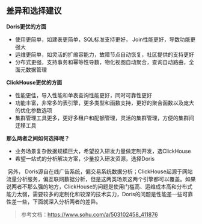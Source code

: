 ## 差异和选择建议

**Doris更优的方面**

- 使用更简单，如建表更简单，SQL标准支持更好， Join性能更好，导数功能更强大
- 运维更简单，如灵活的扩缩容能力，故障节点自动恢复，社区提供的支持更好
- 分布式更强，支持事务和幂等性导数，物化视图自动聚合，查询自动路由，全面元数据管理



**ClickHouse更优的方面**

- 性能更佳，导入性能和单表查询性能更好，同时可靠性更好
- 功能丰富，非常多的表引擎，更多类型和函数支持，更好的聚合函数以及庞大的优化参数选项
- 集群管理工具更多，更好多租户和配额管理，灵活的集群管理，方便的集群间迁移工具



**那么两者之间如何选择呢？**

- 业务场景复杂数据规模巨大，希望投入研发力量做定制开发，选ClickHouse
- 希望一站式的分析解决方案，少量投入研发资源，选择Doris

​		另外， Doris源自在线广告系统，偏交易系统数据分析；ClickHouse起源于网站流量分析服务，偏互联网数据分析，但是这两类场景这两个引擎都可以覆盖。如果说两者不那么强的地方，ClickHouse的问题是使用门槛高、运维成本高和分布式能力太弱，需要较多的定制化和较深的技术实力，Doris的问题是性能差一些可靠性差一些，下面就深入分析两者的差异。





> 参考文档：https://www.sohu.com/a/503102458_411876

